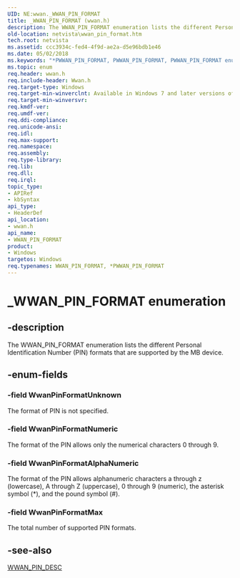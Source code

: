 ```yaml
---
UID: NE:wwan._WWAN_PIN_FORMAT
title: _WWAN_PIN_FORMAT (wwan.h)
description: The WWAN_PIN_FORMAT enumeration lists the different Personal Identification Number (PIN) formats that are supported by the MB device.
old-location: netvista\wwan_pin_format.htm
tech.root: netvista
ms.assetid: ccc3934c-fed4-4f9d-ae2a-d5e96bdb1e46
ms.date: 05/02/2018
ms.keywords: "*PWWAN_PIN_FORMAT, PWWAN_PIN_FORMAT, PWWAN_PIN_FORMAT enumeration pointer [Network Drivers Starting with Windows Vista], WWAN_PIN_FORMAT, WWAN_PIN_FORMAT enumeration [Network Drivers Starting with Windows Vista], WwanPinFormatAlphaNumeric, WwanPinFormatMax, WwanPinFormatNumeric, WwanPinFormatUnknown, WwanRef_f3030aa5-70d9-46d6-85e1-dc112a5889ce.xml, _WWAN_PIN_FORMAT, netvista.wwan_pin_format, wwan/PWWAN_PIN_FORMAT, wwan/WWAN_PIN_FORMAT, wwan/WwanPinFormatAlphaNumeric, wwan/WwanPinFormatMax, wwan/WwanPinFormatNumeric, wwan/WwanPinFormatUnknown"
ms.topic: enum
req.header: wwan.h
req.include-header: Wwan.h
req.target-type: Windows
req.target-min-winverclnt: Available in Windows 7 and later versions of Windows.
req.target-min-winversvr: 
req.kmdf-ver: 
req.umdf-ver: 
req.ddi-compliance: 
req.unicode-ansi: 
req.idl: 
req.max-support: 
req.namespace: 
req.assembly: 
req.type-library: 
req.lib: 
req.dll: 
req.irql: 
topic_type:
- APIRef
- kbSyntax
api_type:
- HeaderDef
api_location:
- wwan.h
api_name:
- WWAN_PIN_FORMAT
product:
- Windows
targetos: Windows
req.typenames: WWAN_PIN_FORMAT, *PWWAN_PIN_FORMAT
---
```


# _WWAN_PIN_FORMAT enumeration


## -description


The WWAN_PIN_FORMAT enumeration lists the different Personal Identification Number (PIN) formats that
  are supported by the MB device.


## -enum-fields




### -field WwanPinFormatUnknown

The format of PIN is not specified.


### -field WwanPinFormatNumeric

The format of the PIN allows only the numerical characters 0 through 9.


### -field WwanPinFormatAlphaNumeric

The format of the PIN allows alphanumeric characters a through z (lowercase), A through Z
     (uppercase), 0 through 9 (numeric), the asterisk symbol (*), and the pound symbol (#).


### -field WwanPinFormatMax

The total number of supported PIN formats.


## -see-also




<a href="https://docs.microsoft.com/windows-hardware/drivers/ddi/content/wwan/ns-wwan-_wwan_pin_desc">WWAN_PIN_DESC</a>
 

 

